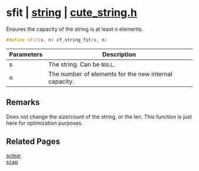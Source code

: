 # sfit | [string](https://github.com/RandyGaul/cute_framework/blob/master/docs/string_readme.md) | [cute_string.h](https://github.com/RandyGaul/cute_framework/blob/master/include/cute_string.h)

Ensures the capacity of the string is at least n elements.

```cpp
#define sfit(s, n) cf_string_fit(s, n)
```

Parameters | Description
--- | ---
s | The string. Can be `NULL`.
n | The number of elements for the new internal capacity.

## Remarks

Does not change the size/count of the string, or the len. This function is just here for optimization purposes.

## Related Pages

[sclear](https://github.com/RandyGaul/cute_framework/blob/master/docs/string/sclear.md)  
[scap](https://github.com/RandyGaul/cute_framework/blob/master/docs/string/scap.md)  
